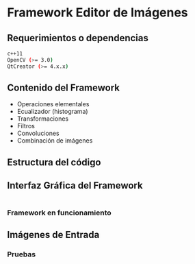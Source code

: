 # Framework Editor de Imágenes

## Requerimientos o dependencias

```bash
c++11
OpenCV (>= 3.0)
QtCreator (>= 4.x.x)
```
## Contenido del Framework
 - Operaciones elementales
 - Ecualizador (histograma)
 - Transformaciones
 - Filtros
 - Convoluciones
 - Combinación de imágenes
 
## Estructura del código
 
## Interfaz Gráfica del Framework
![]()
 
### Framework en funcionamiento

##  Imágenes de Entrada

### Pruebas
#### 


 


